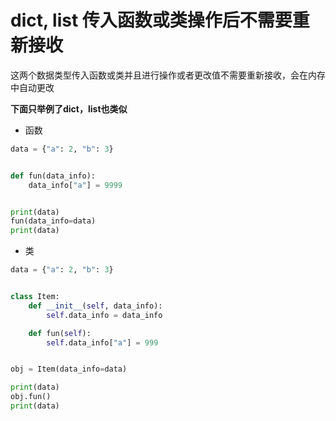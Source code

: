 # dict, list 传入函数或类操作后不需要重新接收

这两个数据类型传入函数或类并且进行操作或者更改值不需要重新接收，会在内存中自动更改

**下面只举例了dict，list也类似**

- 函数

```python
data = {"a": 2, "b": 3}


def fun(data_info):
    data_info["a"] = 9999


print(data)
fun(data_info=data)
print(data)
```

- 类

```python
data = {"a": 2, "b": 3}


class Item:
    def __init__(self, data_info):
        self.data_info = data_info

    def fun(self):
        self.data_info["a"] = 999


obj = Item(data_info=data)

print(data)
obj.fun()
print(data)

```